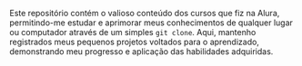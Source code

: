 Este repositório contém o valioso conteúdo dos cursos que fiz na Alura, permitindo-me estudar e aprimorar meus conhecimentos de qualquer lugar ou computador através de um simples `git clone`. Aqui, mantenho registrados meus pequenos projetos voltados para o aprendizado, demonstrando meu progresso e aplicação das habilidades adquiridas.
